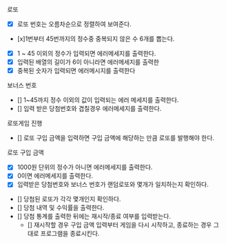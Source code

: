 로또

- [x] 로또 번호는 오름차순으로 정렬하여 보여준다.
- [x]1번부터 45번까지의 정수중 중복되지 않은 수 6개를 뽑는다.
- [x] 1 ~ 45 이외의 정수가 입력되면 에러메세지를 출력한다.
- [x] 입력된 배열의 길이가 6이 아니라면 에러메세지를 출력한
- [x] 중복된 숫자가 입력되면 에러메시지를 출력한다

보너스 번호

- [] 1~45까지 정수 이외의 값이 입력되는 에러 메세지를 출력한다.
- [] 입력 받은 당첨번호와 겹칠경우 에러메세지를 출력한다.



로또게임 진행

- [] 로또 구입 금액을 입력하면 구입 금액에 해당하는 만큼 로또를 발행해야 한다.

로또 구입 금액
- [x] 1000원 단위의 정수가 아니면 에러메세지를 출력한다.
- [x] 0이면 에러메세지를 출력한다.  
- [x] 입력받은 당첨번호와 보너스 번호가 랜덤로또와 몇개가 일치하는지 확인하다.

- [] 당첨된 로또가 각각 몇개인지 확인하다.
- [] 당첨 내역 및 수익률을 출력한다.
- [] 당첨 통계를 출력한 뒤에는 재시작/종료 여부를 입력받는다.
  - [] 재시작할 경우 구입 금액 입력부터 게임을 다시 시작하고, 종료하는 경우 그대로 프로그램을 종료시킨다.

